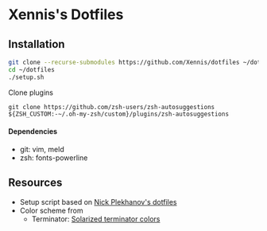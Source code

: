 # Xennis's Dotfiles

## Installation

```sh
git clone --recurse-submodules https://github.com/Xennis/dotfiles ~/dotfiles
cd ~/dotfiles
./setup.sh
```

Clone plugins
```
git clone https://github.com/zsh-users/zsh-autosuggestions ${ZSH_CUSTOM:-~/.oh-my-zsh/custom}/plugins/zsh-autosuggestions
```

#### Dependencies

* git: vim, meld
* zsh: fonts-powerline

## Resources

* Setup script based on [Nick Plekhanov's dotfiles](https://github.com/nicksp/dotfiles/)
* Color scheme from
  * Terminator: [Solarized terminator colors](https://github.com/ghuntley/terminator-solarized)
